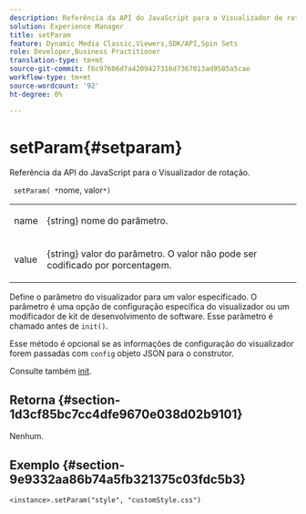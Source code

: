 ```yaml
---
description: Referência da API do JavaScript para o Visualizador de rotação.
solution: Experience Manager
title: setParam
feature: Dynamic Media Classic,Viewers,SDK/API,Spin Sets
role: Developer,Business Practitioner
translation-type: tm+mt
source-git-commit: f6c97606d7a4209427316d7367013ad9585a5cae
workflow-type: tm+mt
source-wordcount: '92'
ht-degree: 0%

---
```



# setParam{#setparam}

Referência da API do JavaScript para o Visualizador de rotação.

` setParam( *`nome, valor`*)`

<table id="table_896DFF34A68A403DB93A6D597461A573"> 
 <tbody> 
  <tr> 
   <td colname="col1"> <p> <span class="codeph"> <span class="varname"> name  </span> </span> </p> </td> 
   <td colname="col2"> <p> <span class="codeph"> {string}  </span> nome do parâmetro. </p> </td> 
  </tr> 
  <tr> 
   <td colname="col1"> <p> <span class="codeph"> <span class="varname"> value  </span> </span> </p> </td> 
   <td colname="col2"> <p> <span class="codeph"> {string}  </span> valor do parâmetro. O valor não pode ser codificado por porcentagem. </p> </td> 
  </tr> 
 </tbody> 
</table>

Define o parâmetro do visualizador para um valor especificado. O parâmetro é uma opção de configuração específica do visualizador ou um modificador de kit de desenvolvimento de software. Esse parâmetro é chamado antes de `init()`.

Esse método é opcional se as informações de configuração do visualizador forem passadas com `config` objeto JSON para o construtor.

Consulte também [init](../../../c-html5-s7-aem-asset-viewers/c-html5-spin-viewer-about/c-html5-spin-viewer-javascriptapiref/r-html5-spin-viewer-javascriptapiref-init.md#reference-bb4428c155e541b79797f96e17c068ae).

## Retorna {#section-1d3cf85bc7cc4dfe9670e038d02b9101}

Nenhum.

## Exemplo {#section-9e9332aa86b74a5fb321375c03fdc5b3}

```
<instance>.setParam("style", "customStyle.css")
```

